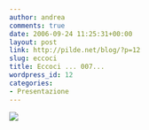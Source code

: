 ```yaml
---
author: andrea
comments: true
date: 2006-09-24 11:25:31+00:00
layout: post
link: http://pilde.net/blog/?p=12
slug: eccoci
title: Eccoci ... 007...
wordpress_id: 12
categories:
- Presentazione
---
```


![]({{baseurl}}/uploads/2006/09/dscn2206.JPG)



